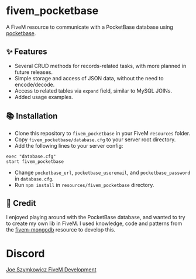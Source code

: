 # fivem_pocketbase

A FiveM resource to communicate with a PocketBase database using [pocketbase](https://www.npmjs.com/package/pocketbase).


## ✨ Features

- Several CRUD methods for records-related tasks, with more planned in future releases.
- Simple storage and access of JSON data, without the need to encode/decode.
- Access to related tables via `expand` field, similar to MySQL JOINs.
- Added usage examples.


## 📚 Installation

- Clone this repository to `fivem_pocketbase` in your FiveM `resources` folder.
- Copy `fivem_pocketbase/database.cfg` to your server root directory.
- Add the following lines to your server config:
```
exec "database.cfg"
start fivem_pocketbase
```
- Change `pocketbase_url`, `pocketbase_useremail`, and `pocketbase_password` in `database.cfg`.
- Run `npm install` in `resources/fivem_pocketbase` directory.


## 👐 Credit

I enjoyed playing around with the PocketBase database, and wanted to try to create my own lib in FiveM. I used knowledge, code and patterns from the [fivem-mongodb](https://github.com/nbredikhin/fivem-mongodb) resource to develop this. 


# Discord

[Joe Szymkowicz FiveM Development](https://discord.gg/5vPGxyCB4z)
